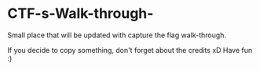 # CTF-s-Walk-through-
Small place that will be updated with capture the flag walk-through. 


If you decide to copy something, don't forget about the credits xD
Have fun :)
